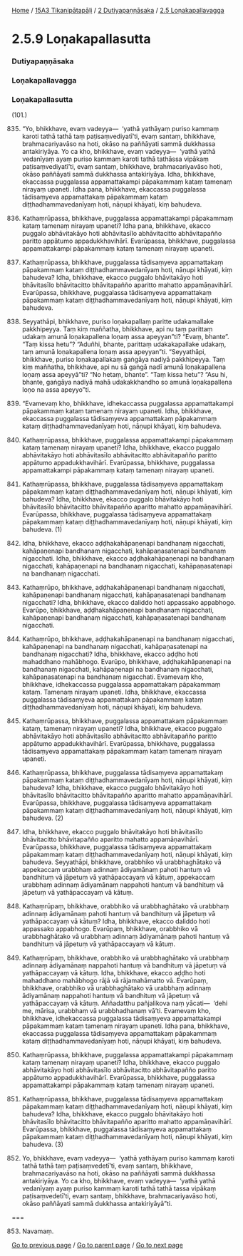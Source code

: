 
[Home](/) / [15A3 Tikanipātapāḷi](/tipitaka/15A3.md) / [2 Dutiyapaṇṇāsaka](/tipitaka/15A3/2.md) / [2.5 Loṇakapallavagga](/tipitaka/15A3/2/2.5.md)

# 2.5.9 Loṇakapallasutta

### Dutiyapaṇṇāsaka

### Loṇakapallavagga

### Loṇakapallasutta

(101.)

835. “Yo, bhikkhave, evaṃ vadeyya—  ‘yathā yathāyaṃ puriso kammaṃ karoti tathā tathā taṃ paṭisaṃvediyatī’ti, evaṃ santaṃ, bhikkhave, brahmacariyavāso na hoti, okāso na paññāyati sammā dukkhassa antakiriyāya. Yo ca kho, bhikkhave, evaṃ vadeyya—  ‘yathā yathā vedanīyaṃ ayaṃ puriso kammaṃ karoti tathā tathāssa vipākaṃ paṭisaṃvediyatī’ti, evaṃ santaṃ, bhikkhave, brahmacariyavāso hoti, okāso paññāyati sammā dukkhassa antakiriyāya. Idha, bhikkhave, ekaccassa puggalassa appamattakampi pāpakammaṃ kataṃ tamenaṃ nirayaṃ upaneti. Idha pana, bhikkhave, ekaccassa puggalassa tādisaṃyeva appamattakaṃ pāpakammaṃ kataṃ diṭṭhadhammavedanīyaṃ hoti, nāṇupi khāyati, kiṃ bahudeva.

836. Kathaṃrūpassa, bhikkhave, puggalassa appamattakampi pāpakammaṃ kataṃ tamenaṃ nirayaṃ upaneti? Idha pana, bhikkhave, ekacco puggalo abhāvitakāyo hoti abhāvitasīlo abhāvitacitto abhāvitapañño paritto appātumo appadukkhavihārī. Evarūpassa, bhikkhave, puggalassa appamattakampi pāpakammaṃ kataṃ tamenaṃ nirayaṃ upaneti.

837. Kathaṃrūpassa, bhikkhave, puggalassa tādisaṃyeva appamattakaṃ pāpakammaṃ kataṃ diṭṭhadhammavedanīyaṃ hoti, nāṇupi khāyati, kiṃ bahudeva? Idha, bhikkhave, ekacco puggalo bhāvitakāyo hoti bhāvitasīlo bhāvitacitto bhāvitapañño aparitto mahatto appamāṇavihārī. Evarūpassa, bhikkhave, puggalassa tādisaṃyeva appamattakaṃ pāpakammaṃ kataṃ diṭṭhadhammavedanīyaṃ hoti, nāṇupi khāyati, kiṃ bahudeva.

838. Seyyathāpi, bhikkhave, puriso loṇakapallaṃ paritte udakamallake pakkhipeyya. Taṃ kiṃ maññatha, bhikkhave, api nu taṃ parittaṃ udakaṃ amunā loṇakapallena loṇaṃ assa apeyyan”ti? “Evaṃ, bhante”. “Taṃ kissa hetu”? “Aduñhi, bhante, parittaṃ udakakapallake udakaṃ, taṃ amunā loṇakapallena loṇaṃ assa apeyyan”ti. “Seyyathāpi, bhikkhave, puriso loṇakapallakaṃ gaṅgāya nadiyā pakkhipeyya. Taṃ kiṃ maññatha, bhikkhave, api nu sā gaṅgā nadī amunā loṇakapallena loṇaṃ assa apeyyā”ti? “No hetaṃ, bhante”. “Taṃ kissa hetu”? “Asu hi, bhante, gaṅgāya nadiyā mahā udakakkhandho so amunā loṇakapallena loṇo na assa apeyyo”ti.

839. “Evamevaṃ kho, bhikkhave, idhekaccassa puggalassa appamattakampi pāpakammaṃ kataṃ tamenaṃ nirayaṃ upaneti. Idha, bhikkhave, ekaccassa puggalassa tādisaṃyeva appamattakaṃ pāpakammaṃ kataṃ diṭṭhadhammavedanīyaṃ hoti, nāṇupi khāyati, kiṃ bahudeva.

840. Kathaṃrūpassa, bhikkhave, puggalassa appamattakampi pāpakammaṃ kataṃ tamenaṃ nirayaṃ upaneti? Idha, bhikkhave, ekacco puggalo abhāvitakāyo hoti abhāvitasīlo abhāvitacitto abhāvitapañño paritto appātumo appadukkhavihārī. Evarūpassa, bhikkhave, puggalassa appamattakampi pāpakammaṃ kataṃ tamenaṃ nirayaṃ upaneti.

841. Kathaṃrūpassa, bhikkhave, puggalassa tādisaṃyeva appamattakaṃ pāpakammaṃ kataṃ diṭṭhadhammavedanīyaṃ hoti, nāṇupi khāyati, kiṃ bahudeva? Idha, bhikkhave, ekacco puggalo bhāvitakāyo hoti bhāvitasīlo bhāvitacitto bhāvitapañño aparitto mahatto appamāṇavihārī. Evarūpassa, bhikkhave, puggalassa tādisaṃyeva appamattakaṃ pāpakammaṃ kataṃ diṭṭhadhammavedanīyaṃ hoti, nāṇupi khāyati, kiṃ bahudeva. (1)

842. Idha, bhikkhave, ekacco aḍḍhakahāpaṇenapi bandhanaṃ nigacchati, kahāpaṇenapi bandhanaṃ nigacchati, kahāpaṇasatenapi bandhanaṃ nigacchati. Idha, bhikkhave, ekacco aḍḍhakahāpaṇenapi na bandhanaṃ nigacchati, kahāpaṇenapi na bandhanaṃ nigacchati, kahāpaṇasatenapi na bandhanaṃ nigacchati.

843. Kathaṃrūpo, bhikkhave, aḍḍhakahāpaṇenapi bandhanaṃ nigacchati, kahāpaṇenapi bandhanaṃ nigacchati, kahāpaṇasatenapi bandhanaṃ nigacchati? Idha, bhikkhave, ekacco daliddo hoti appassako appabhogo. Evarūpo, bhikkhave, aḍḍhakahāpaṇenapi bandhanaṃ nigacchati, kahāpaṇenapi bandhanaṃ nigacchati, kahāpaṇasatenapi bandhanaṃ nigacchati.

844. Kathaṃrūpo, bhikkhave, aḍḍhakahāpaṇenapi na bandhanaṃ nigacchati, kahāpaṇenapi na bandhanaṃ nigacchati, kahāpaṇasatenapi na bandhanaṃ nigacchati? Idha, bhikkhave, ekacco aḍḍho hoti mahaddhano mahābhogo. Evarūpo, bhikkhave, aḍḍhakahāpaṇenapi na bandhanaṃ nigacchati, kahāpaṇenapi na bandhanaṃ nigacchati, kahāpaṇasatenapi na bandhanaṃ nigacchati. Evamevaṃ kho, bhikkhave, idhekaccassa puggalassa appamattakaṃ pāpakammaṃ kataṃ. Tamenaṃ nirayaṃ upaneti. Idha, bhikkhave, ekaccassa puggalassa tādisaṃyeva appamattakaṃ pāpakammaṃ kataṃ diṭṭhadhammavedanīyaṃ hoti, nāṇupi khāyati, kiṃ bahudeva.

845. Kathaṃrūpassa, bhikkhave, puggalassa appamattakaṃ pāpakammaṃ kataṃ, tamenaṃ nirayaṃ upaneti? Idha, bhikkhave, ekacco puggalo abhāvitakāyo hoti abhāvitasīlo abhāvitacitto abhāvitapañño paritto appātumo appadukkhavihārī. Evarūpassa, bhikkhave, puggalassa tādisaṃyeva appamattakaṃ pāpakammaṃ kataṃ tamenaṃ nirayaṃ upaneti.

846. Kathaṃrūpassa, bhikkhave, puggalassa tādisaṃyeva appamattakaṃ pāpakammaṃ kataṃ diṭṭhadhammavedanīyaṃ hoti, nāṇupi khāyati, kiṃ bahudeva? Idha, bhikkhave, ekacco puggalo bhāvitakāyo hoti bhāvitasīlo bhāvitacitto bhāvitapañño aparitto mahatto appamāṇavihārī. Evarūpassa, bhikkhave, puggalassa tādisaṃyeva appamattakaṃ pāpakammaṃ kataṃ diṭṭhadhammavedanīyaṃ hoti, nāṇupi khāyati, kiṃ bahudeva. (2)

847. Idha, bhikkhave, ekacco puggalo bhāvitakāyo hoti bhāvitasīlo bhāvitacitto bhāvitapañño aparitto mahatto appamāṇavihārī. Evarūpassa, bhikkhave, puggalassa tādisaṃyeva appamattakaṃ pāpakammaṃ kataṃ diṭṭhadhammavedanīyaṃ hoti, nāṇupi khāyati, kiṃ bahudeva. Seyyathāpi, bhikkhave, orabbhiko vā urabbhaghātako vā appekaccaṃ urabbhaṃ adinnaṃ ādiyamānaṃ pahoti hantuṃ vā bandhituṃ vā jāpetuṃ vā yathāpaccayaṃ vā kātuṃ, appekaccaṃ urabbhaṃ adinnaṃ ādiyamānaṃ nappahoti hantuṃ vā bandhituṃ vā jāpetuṃ vā yathāpaccayaṃ vā kātuṃ.

848. Kathaṃrūpaṃ, bhikkhave, orabbhiko vā urabbhaghātako vā urabbhaṃ adinnaṃ ādiyamānaṃ pahoti hantuṃ vā bandhituṃ vā jāpetuṃ vā yathāpaccayaṃ vā kātuṃ? Idha, bhikkhave, ekacco daliddo hoti appassako appabhogo. Evarūpaṃ, bhikkhave, orabbhiko vā urabbhaghātako vā urabbhaṃ adinnaṃ ādiyamānaṃ pahoti hantuṃ vā bandhituṃ vā jāpetuṃ vā yathāpaccayaṃ vā kātuṃ.

849. Kathaṃrūpaṃ, bhikkhave, orabbhiko vā urabbhaghātako vā urabbhaṃ adinnaṃ ādiyamānaṃ nappahoti hantuṃ vā bandhituṃ vā jāpetuṃ vā yathāpaccayaṃ vā kātuṃ. Idha, bhikkhave, ekacco aḍḍho hoti mahaddhano mahābhogo rājā vā rājamahāmatto vā. Evarūpaṃ, bhikkhave, orabbhiko vā urabbhaghātako vā urabbhaṃ adinnaṃ ādiyamānaṃ nappahoti hantuṃ vā bandhituṃ vā jāpetuṃ vā yathāpaccayaṃ vā kātuṃ. Aññadatthu pañjalikova naṃ yācati—  ‘dehi me, mārisa, urabbhaṃ vā urabbhadhanaṃ vā’ti. Evamevaṃ kho, bhikkhave, idhekaccassa puggalassa tādisaṃyeva appamattakampi pāpakammaṃ kataṃ tamenaṃ nirayaṃ upaneti. Idha pana, bhikkhave, ekaccassa puggalassa tādisaṃyeva appamattakaṃ pāpakammaṃ kataṃ diṭṭhadhammavedanīyaṃ hoti, nāṇupi khāyati, kiṃ bahudeva.

850. Kathaṃrūpassa, bhikkhave, puggalassa appamattakampi pāpakammaṃ kataṃ tamenaṃ nirayaṃ upaneti? Idha, bhikkhave, ekacco puggalo abhāvitakāyo hoti abhāvitasīlo abhāvitacitto abhāvitapañño paritto appātumo appadukkhavihārī. Evarūpassa, bhikkhave, puggalassa appamattakampi pāpakammaṃ kataṃ tamenaṃ nirayaṃ upaneti.

851. Kathaṃrūpassa, bhikkhave, puggalassa tādisaṃyeva appamattakaṃ pāpakammaṃ kataṃ diṭṭhadhammavedanīyaṃ hoti, nāṇupi khāyati, kiṃ bahudeva? Idha, bhikkhave, ekacco puggalo bhāvitakāyo hoti bhāvitasīlo bhāvitacitto bhāvitapañño aparitto mahatto appamāṇavihārī. Evarūpassa, bhikkhave, puggalassa tādisaṃyeva appamattakaṃ pāpakammaṃ kataṃ diṭṭhadhammavedanīyaṃ hoti, nāṇupi khāyati, kiṃ bahudeva. (3)

852. Yo, bhikkhave, evaṃ vadeyya—  ‘yathā yathāyaṃ puriso kammaṃ karoti tathā tathā taṃ paṭisaṃvedetī’ti, evaṃ santaṃ, bhikkhave, brahmacariyavāso na hoti, okāso na paññāyati sammā dukkhassa antakiriyāya. Yo ca kho, bhikkhave, evaṃ vadeyya—  ‘yathā yathā vedanīyaṃ ayaṃ puriso kammaṃ karoti tathā tathā tassa vipākaṃ paṭisaṃvedetī’ti, evaṃ santaṃ, bhikkhave, brahmacariyavāso hoti, okāso paññāyati sammā dukkhassa antakiriyāyā”ti.

===

853. Navamaṃ.



[Go to previous page](/tipitaka/15A3/2/2.5/2.5.8.md) / [Go to parent page](/tipitaka/15A3/2/2.5.md) / [Go to next page](/tipitaka/15A3/2/2.5/2.5.10.md)



